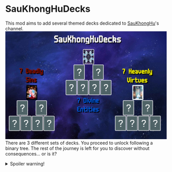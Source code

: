 # SauKhongHuDecks
This mod aims to add several themed decks dedicated to [SauKhongHu](https://youtube.com/@saukhonghu-16hp)'s channel.
![SauKhongHuDecks](https://raw.githubusercontent.com/HuyTheKiller/SauKhongHuDecks/refs/heads/main/assets/Infographic.png)
There are 3 different sets of decks. You proceed to unlock following a binary tree.
The rest of the journey is left for you to discover without consequences... or is it?
<details>
    <summary>Spoiler warning!</summary>
    Here is the list of decks for those who don't bother to self-spoiler:
    
    | Divine Entity Decks  | Effect                                                                                                                                  |
    |----------------------|-----------------------------------------------------------------------------------------------------------------------------------------|
    | SauKhongHu Deck      | +1 hand size; Mime, Baron; beat Ante 16 to win                                                                                          |
    | SauKhongNgoan Deck   | -1 discard, +1 hand; Eternal Oops! All 6s, Negative Eternal Obelisk                                                                     |
    | Tsaunami Deck        | Apply Splash, retrigger all cards once for each additional Splash, allow Splash duplicates to appear                                    |
    | Absolute Cinema Deck | +2 Joker slots, +8 hand size; Eternal Mime, Eternal Baron, Invisible; Overstock Plus; apply Plasma and Abandoned; beat Ante 32 to win   |
    | Plot Hole Deck       | -3 hands, +1 discard, 2 Negative Eternal Oops! All 6s, Magic Trick, Ante -11, Glassify all cards before scoring, apply Erractic         |
    | Sauphanim Deck       | Perishable Marble Joker; Tarot Merchant; empty deck; $1 per Enhanced card scored before removing enhancement; apply Plasma; no interest |
    | Weeormhole Deck      | Wee Joker; played cards lose a rank when scored, destroy played 2s after scoring                                                        |

    | Deadly Sin Decks   | Effect                                                                                                                                                             |
    |--------------------|--------------------------------------------------------------------------------------------------------------------------------------------------------------------|
    | Lusty Worm Deck    | If played hand contains a King and a Queen, create a Jack of the same parent suit and put it to hand [one hidden mechanic - find it out yourself]                  |
    | Greedy Worm Deck   | When Blind is selected, all seals/enhancements become Gold Seal/Card, all Jokers become Rental, strip all Editions for $$8 each; gain 2 Investment Tags every Ante |
    | Gluttony Worm Deck | Magic Trick; when Boss Blind is defeated, each playing card has 1 in 6 chance to be eaten                                                                          |
    | Slothful Worm Deck | -3 Joker slots, -1 consumable slot, -1 hand, -2 discards; unknown chance to drop Ante; beat Ante 7 to win                                                          |
    | Wrathful Worm Deck | When Blind is selected, gain +3 hands and lose all discards; unknown chance to destroy all scoring cards for X2 Chips and Mult                                     |
    | Envious Worm Deck  | Joker rarity is proportional to chance of being destroyed at end of round (excluding Common) [Cryptid rarity compatible - excluding Cursed]                        |
    | Prideful Worm Deck | Aces and Kings in starting deck; destroy all other scoring ranks; when Blind is selected, destroy all Common and Uncommon Jokers                                   |

    | Heavenly Virtue Decks | Effect                                                                                    |
    |-----------------------|-------------------------------------------------------------------------------------------|
    | Virgin Worm Deck      | Card Sharp; debuff all hand types except first hand of round until end of Ante            |
    | Humble Worm Deck      | X0.5 Chips and Mult if played hand is a Straight or higher, otherwise X1.5 Chips and Mult |
    | Diligent Worm Deck    | X3 Mult on final hand of round, otherwise X0.5 Mult                                       |
    | Abstemious Worm Deck  | -1 Joker slot, -1 consumable slot; remove 2 random suits from starting deck               |
    | Kind Worm Deck        | X2 deck size; after Play or Discard, always draw 5 cards                                  |
    | Generous Worm Deck    | Credit Card; X3/X5 Mult when at least -$15/-$20 in debt                                   |
    | Patient Worm Deck     | 1 in (3*Number of Jokers) chance for X3 Chips and Mult                                    |

    v1.5.0 introduces the final boss of Deadly Sin Decks: Wormy Chaos.
    This deck applies an alternative effect of a random Deadly Sin Deck every round.
    | Deadly Sin Decks   | Alternative effect                                                                                                                                                     |
    |--------------------|------------------------------------------------------------------------------------------------------------------------------------------------------------------------|
    | Lusty Worm Deck    | If played hand contains a King and a Queen, create a Jack of the same parent suit and put it to hand [one hidden mechanic - find it out yourself]                      |
    | Greedy Worm Deck   | When Blind is selected, all seals/enhancements become Gold Seal/Card, all Jokers become Rental, strip all Editions for $$8 each; gain 1 Investment Tag at end of round |
    | Gluttony Worm Deck | When Blind is defeated, each playing card has 1 in 6 chance to be eaten                                                                                                |
    | Slothful Worm Deck | Unknown chance to drop Ante                                                                                                                                            |
    | Wrathful Worm Deck | When Blind is selected, gain +3 hands and lose all discards; unknown chance to destroy all scoring cards for X2 Chips and Mult                                         |
    | Envious Worm Deck  | Joker rarity is proportional to chance of being destroyed at end of round (excluding Common) [Cryptid rarity compatible]                                               |
    | Prideful Worm Deck | Destroy scoring non-Aces-or-Kings; apply debuff to a random non-debuffed Common or Uncommon Joker after every hand played                                              |
  
</details>